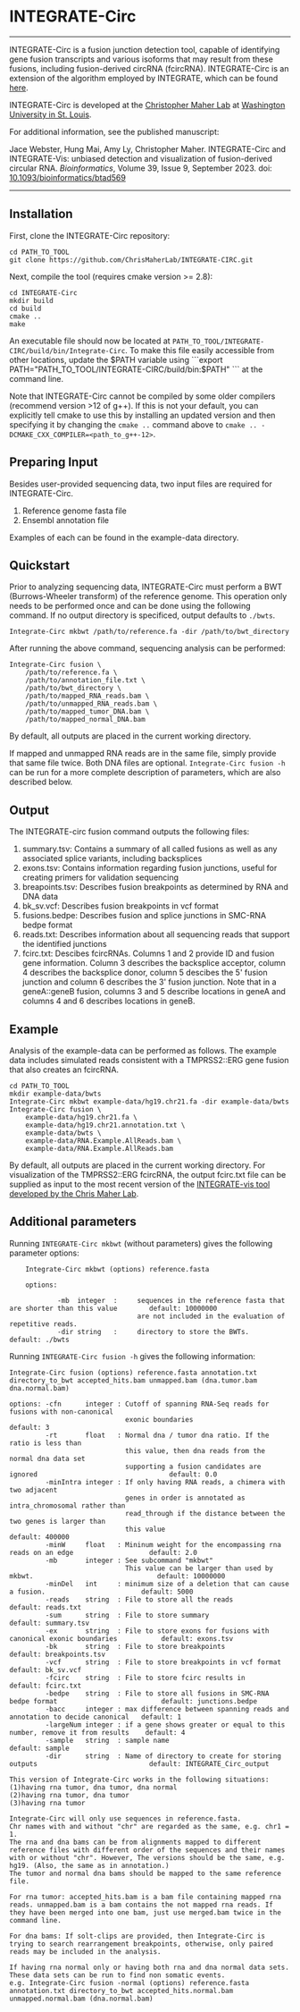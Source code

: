 # INTEGRATE-Circ
***
INTEGRATE-Circ is a fusion junction detection tool, capable of identifying gene fusion transcripts and various isoforms that may result from these fusions, including fusion-derived circRNA (fcircRNA). INTEGRATE-Circ is an extension of the algorithm employed by INTEGRATE, which can be found [here](https://github.com/ChrisMaherLab/INTEGRATE).

INTEGRATE-Circ is developed at the [Christopher Maher Lab](http://www.maherlab.com/) at [Washington University in St. Louis](http://www.wustl.edu).

For additional information, see the published manuscript:

Jace Webster, Hung Mai, Amy Ly, Christopher Maher. INTEGRATE-Circ and INTEGRATE-Vis: unbiased detection and visualization of fusion-derived circular RNA. *Bioinformatics*, Volume 39, Issue 9, September 2023. doi: [10.1093/bioinformatics/btad569](https://doi.org/10.1093/bioinformatics/btad569)
***

## Installation
First, clone the INTEGRATE-Circ repository:
```
cd PATH_TO_TOOL
git clone https://github.com/ChrisMaherLab/INTEGRATE-CIRC.git
```
Next, compile the tool (requires cmake version >= 2.8):
```
cd INTEGRATE-Circ
mkdir build
cd build
cmake ..
make
```
An executable file should now be located at ``` PATH_TO_TOOL/INTEGRATE-CIRC/build/bin/Integrate-Circ ```. To make this file easily accessible from other locations, update the $PATH variable using ```export PATH="PATH_TO_TOOL/INTEGRATE-CIRC/build/bin:$PATH" ``` at the command line.

Note that INTEGRATE-Circ cannot be compiled by some older compilers (recommend version >12 of g++). If this is not your default, you can explicitly tell cmake to use this by installing an updated version and then specifying it by changing the `cmake ..` command above to `cmake .. -DCMAKE_CXX_COMPILER=<path_to_g++-12>`.

## Preparing Input
Besides user-provided sequencing data, two input files are required for INTEGRATE-Circ.

1. Reference genome fasta file
2. Ensembl annotation file

Examples of each can be found in the example-data directory.

## Quickstart
Prior to analyzing sequencing data, INTEGRATE-Circ must perform a BWT (Burrows-Wheeler transform) of the reference genome. This operation only needs to be performed once and can be done using the following command. If no output directory is specificed, output defaults to ```./bwts```.
```
Integrate-Circ mkbwt /path/to/reference.fa -dir /path/to/bwt_directory
```

After running the above command, sequencing analysis can be performed:
```
Integrate-Circ fusion \
	/path/to/reference.fa \
	/path/to/annotation_file.txt \
	/path/to/bwt_directory \
	/path/to/mapped_RNA_reads.bam \
	/path/to/unmapped_RNA_reads.bam \
	/path/to/mapped_tumor_DNA.bam \
	/path/to/mapped_normal_DNA.bam
```
By default, all outputs are placed in the current working directory.

If mapped and unmapped RNA reads are in the same file, simply provide that same file twice. Both DNA files are optional. ```Integrate-Circ fusion -h``` can be run for a more complete description of parameters, which are also described below.

## Output
The INTEGRATE-circ fusion command outputs the following files:
1. summary.tsv: Contains a summary of all called fusions as well as any associated splice variants, including backsplices
2. exons.tsv: Contains information regarding fusion junctions, useful for creating primers for validation sequencing
3. breapoints.tsv: Describes fusion breakpoints as determined by RNA and DNA data
4. bk_sv.vcf: Describes fusion breakpoints in vcf format
5. fusions.bedpe: Describes fusion and splice junctions in SMC-RNA bedpe format
6. reads.txt: Describes information about all sequencing reads that support the identified junctions
7. fcirc.txt: Descibes fcircRNAs. Columns 1 and 2 provide ID and fusion gene information. Column 3 describes the backsplice acceptor, column 4 describes the backsplice donor, column 5 descibes the 5' fusion junction and column 6 describes the 3' fusion junction. Note that in a geneA::geneB fusion, columns 3 and 5 describe locations in geneA and columns 4 and 6 describes locations in geneB.

## Example
Analysis of the example-data can be performed as follows. The example data includes simulated reads consistent with a TMPRSS2::ERG gene fusion that also creates an fcircRNA.
```
cd PATH_TO_TOOL
mkdir example-data/bwts
Integrate-Circ mkbwt example-data/hg19.chr21.fa -dir example-data/bwts
Integrate-Circ fusion \
	example-data/hg19.chr21.fa \
	example-data/hg19.chr21.annotation.txt \
	example-data/bwts \
	example-data/RNA.Example.AllReads.bam \
	example-data/RNA.Example.AllReads.bam
```
By default, all outputs are placed in the current working directory. For visualization of the TMPRSS2::ERG fcircRNA, the output fcirc.txt file can be supplied as input to the most recent version of the [INTEGRATE-vis tool developed by the Chris Maher Lab](https://github.com/ChrisMaherLab/INTEGRATE-Vis).

## Additional parameters
Running ```INTEGRATE-Circ mkbwt``` (without parameters) gives the following parameter options:
```
    Integrate-Circ mkbwt (options) reference.fasta

    options:

            -mb  integer  :     sequences in the reference fasta that are shorter than this value        default: 10000000
                                are not included in the evaluation of repetitive reads.   
            -dir string   :     directory to store the BWTs.                                             default: ./bwts

```
Running ```INTEGRATE-Circ fusion -h``` gives the following information:
```
Integrate-Circ fusion (options) reference.fasta annotation.txt directory_to_bwt accepted_hits.bam unmapped.bam (dna.tumor.bam dna.normal.bam)

options: -cfn      integer : Cutoff of spanning RNA-Seq reads for fusions with non-canonical
                             exonic boundaries                                                          default: 3
         -rt       float   : Normal dna / tumor dna ratio. If the ratio is less than
                             this value, then dna reads from the normal dna data set 
                             supporting a fusion candidates are ignored                                 default: 0.0
         -minIntra integer : If only having RNA reads, a chimera with two adjacent
                             genes in order is annotated as intra_chromosomal rather than 
                             read_through if the distance between the two genes is larger than
                             this value                                                                 default: 400000
         -minW     float   : Mininum weight for the encompassing rna reads on an edge                   default: 2.0
         -mb       integer : See subcommand "mkbwt" 
                             This value can be larger than used by mkbwt.                               default: 10000000
         -minDel   int     : minimum size of a deletion that can cause a fusion.                        default: 5000
         -reads    string  : File to store all the reads                                                default: reads.txt
         -sum      string  : File to store summary                                                      default: summary.tsv
         -ex       string  : File to store exons for fusions with canonical exonic boundaries           default: exons.tsv
         -bk       string  : File to store breakpoints                                                  default: breakpoints.tsv
         -vcf      string  : File to store breakpoints in vcf format                                    default: bk_sv.vcf
         -fcirc    string  : File to store fcirc results in                                             default: fcirc.txt
         -bedpe    string  : File to store all fusions in SMC-RNA bedpe format                          default: junctions.bedpe
         -bacc     integer : max difference between spanning reads and annotation to decide canonical   default: 1
         -largeNum integer : if a gene shows greater or equal to this number, remove it from results    default: 4
         -sample   string  : sample name                                                                default: sample
         -dir      string  : Name of directory to create for storing outputs                            default: INTEGRATE_Circ_output

This version of Integrate-Circ works in the following situations:
(1)having rna tumor, dna tumor, dna normal
(2)having rna tumor, dna tumor
(3)having rna tumor

Integrate-Circ will only use sequences in reference.fasta. 
Chr names with and without "chr" are regarded as the same, e.g. chr1 = 1.
The rna and dna bams can be from alignments mapped to different reference files with different order of the sequences and their names with or without "chr". However, The versions should be the same, e.g. hg19. (Also, the same as in annotation.)
The tumor and normal dna bams should be mapped to the same reference file.

For rna tumor: accepted_hits.bam is a bam file containing mapped rna reads. unmapped.bam is a bam contains the not mapped rna reads. If they have been merged into one bam, just use merged.bam twice in the command line.

For dna bams: If solt-clips are provided, then Integrate-Circ is trying to search rearrangement breakpoints, otherwise, only paired reads may be included in the analysis.

If having rna normal only or having both rna and dna normal data sets. These data sets can be run to find non somatic events.
e.g. Integrate-Circ fusion -normal (options) reference.fasta annotation.txt directory_to_bwt accepted_hits.normal.bam unmapped.normal.bam (dna.normal.bam)
```

